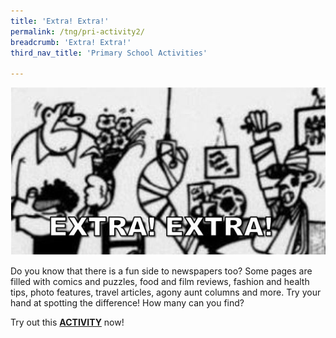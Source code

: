 ```yaml
---
title: 'Extra! Extra!'
permalink: /tng/pri-activity2/
breadcrumb: 'Extra! Extra!'
third_nav_title: 'Primary School Activities'

---
```



![](../images/Extra-Extra-4in.JPG)

Do you know that there is a fun side to newspapers too? Some pages are filled with comics and puzzles, food and film reviews, fashion and health tips, photo features, travel articles, agony aunt columns and more. Try your hand at spotting the difference! How many can you find? 

Try out this [**ACTIVITY**](https://go.gov.sg/tng-primary-activity2) now!

